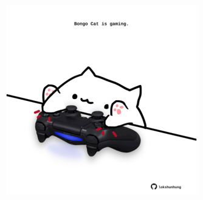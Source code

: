 <!-- built at 29/07/2023, 05:00:56 UTC -->
<p align="center">
  <img width="500" height="500" src="./ReadmeImage.svg">
</p>
